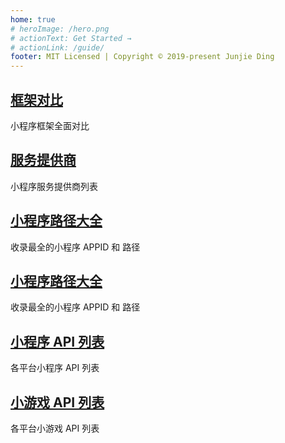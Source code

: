 ```yaml
---
home: true
# heroImage: /hero.png
# actionText: Get Started →
# actionLink: /guide/
footer: MIT Licensed | Copyright © 2019-present Junjie Ding
---
```



<div class="features">
  <div class="feature">
    <h2><a href="/eco/framework">框架对比</a> </h2>
    <p>小程序框架全面对比</p>
  </div>
  <div class="feature">
    <h2><a href="/eco/vender">服务提供商</a></h2>
    <p>小程序服务提供商列表</p>
  </div>
  <div class="feature">
    <h2><a href="/appid">小程序路径大全</a> </h2>
    <p>收录最全的小程序 APPID 和 路径</p>
  </div>
    <div class="feature">
    <h2><a href="/appid">小程序路径大全</a> </h2>
    <p>收录最全的小程序 APPID 和 路径</p>
  </div>
   <div class="feature">
    <h2><a href="/doc/api">小程序 API 列表</a></h2>
    <p>各平台小程序 API 列表</p>
  </div>
   <div class="feature">
    <h2><a href="/doc/game">小游戏 API 列表</a></h2>
    <p>各平台小游戏 API 列表</p>
  </div>

</div>
